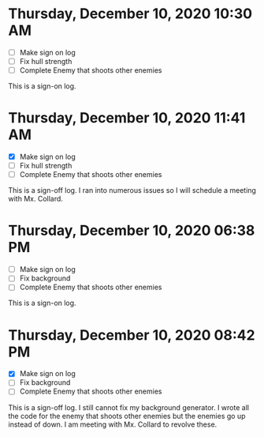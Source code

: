 # Thursday, December 10, 2020 10:30 AM
- [ ] Make sign on log
- [ ] Fix hull strength
- [ ] Complete Enemy that shoots other enemies 

This is a sign-on log.

# Thursday, December 10, 2020 11:41 AM
- [X] Make sign on log
- [ ] Fix hull strength
- [ ] Complete Enemy that shoots other enemies 

This is a sign-off log. I ran into numerous issues so I will schedule a meeting with Mx. Collard.


# Thursday, December 10, 2020 06:38 PM
- [ ] Make sign on log
- [ ] Fix background 
- [ ] Complete Enemy that shoots other enemies 

This is a sign-on log.

# Thursday, December 10, 2020 08:42 PM
- [X] Make sign on log
- [ ] Fix background 
- [ ] Complete Enemy that shoots other enemies 

This is a sign-off log. I still cannot fix my background generator. I wrote all the code for the enemy that shoots other enemies but the enemies go up instead of down. I am meeting with Mx. Collard to revolve these.
